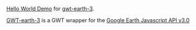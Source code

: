 [Hello World Demo](http://gwt-earth.appspot.com/) for [gwt-earth-3](https://code.google.com/p/gwt-earth-3/).

[GWT-earth-3](https://code.google.com/p/gwt-earth-3/) is a GWT wrapper for the [Google Earth Javascript API v3.0](http://code.google.com/apis/earth/documentation/reference/)